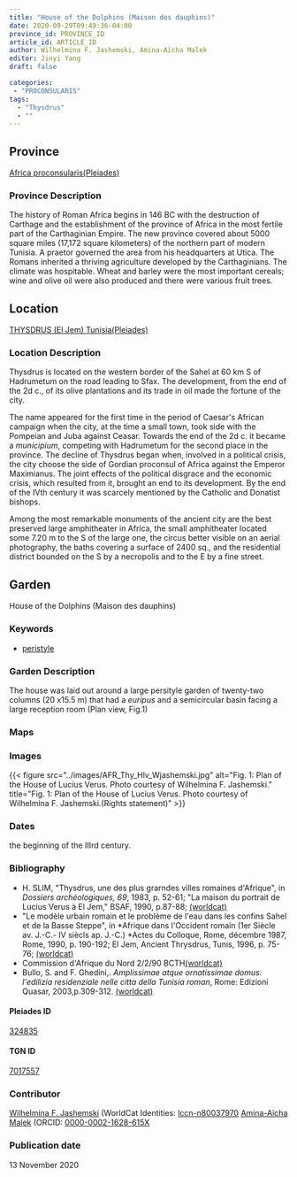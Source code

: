 ```yaml
---
title: "House of the Dolphins (Maison des dauphins)"
date: 2020-09-29T09:49:36-04:00
province_id: PROVINCE_ID
article_id: ARTICLE_ID
author: Wilhelmina F. Jashemski, Amina-Aïcha Malek
editor: Jinyi Yang
draft: false

categories:
 - "PROCONSULARIS"
tags:
  - "Thysdrus"
  - ""
---
```


## Province

[Africa proconsularis(Pleiades)](https://pleiades.stoa.org/places/991341)

### Province Description
The history of Roman Africa begins in 146 BC with the destruction of Carthage and the establishment of the province of Africa in the most fertile part of the Carthaginian Empire.  The new province covered about 5000 square miles (17,172 square kilometers) of the northern part of modern Tunisia.  A praetor governed the area from his headquarters at Utica.  The Romans inherited a thriving agriculture developed by the Carthaginians.  The climate was hospitable.  Wheat and barley were the most important cereals; wine and olive oil were also produced and there were various fruit trees.
<!-- DESCRIPTION -->


## Location

[THYSDRUS (El Jem) Tunisia(Pleiades)](https://pleiades.stoa.org/places/324835)

### Location Description
Thysdrus is located on the western border of the Sahel at 60 km S of Hadrumetum on the road leading to Sfax. The development, from the end of the 2d c., of its olive plantations and its trade in oil made the fortune of the city.

The name appeared for the first time in the period of Caesar's African campaign when the city, at the time a small town, took side with the Pompeian and Juba against Ceasar. Towards the end of the 2d c. it became a *municipium*, competing with Hadrumetum for the second place in the province. The decline of Thysdrus began when, involved in a political crisis, the city choose the side of Gordian proconsul of Africa against the Emperor Maximianus. The joint effects of the political disgrace and the economic crisis, which resulted from it, brought an end to its development. By the end of the IVth century it was scarcely mentioned by the Catholic and Donatist bishops.

Among the most remarkable monuments of the ancient city are the best preserved large amphitheater in Africa, the small amphitheater located some 7.20 m to the S of the large one, the circus better visible on an aerial photography, the baths covering a surface of 2400 sq., and the residential district bounded on the S by a necropolis and to the E by a fine street.

<!--## Sublocation-->

<!--
[AREA WITHIN LOCATION, LIKE “PALATINE HILL”](GEOREFERENCE LINK)
A sublocation is any area larger than an individual garden, but located within a location. I would always try to include a link to a controlled vocabulary here if possible. This ID may well be different from the Garden ID, e.g., Pompeii versus a Garden in one of the houses which has its own Pleiades ID.
-->

<!--### Sublocation Description-->

<!-- DESCRIPTION -->

## Garden

House of the Dolphins (Maison des dauphins)

### Keywords

- [peristyle](http://vocab.getty.edu/page/aat/300005452)

### Garden Description

The house was laid out around a large persityle garden of twenty-two columns (20 x15.5 m) that had a *euripus* and a semicircular basin facing a large reception room (Plan view, Fig.1)




### Maps


<!--### Plans-->


### Images

{{< figure src="../images/AFR_Thy_Hlv_Wjashemski.jpg" alt="Fig. 1: Plan of the House of Lucius Verus. Photo courtesy of Wilhelmina F. Jashemski." title="Fig. 1: Plan of the House of Lucius Verus. Photo courtesy of Wilhelmina F. Jashemski.(Rights statement)" >}}

### Dates

the beginning of the IIIrd century.

### Bibliography

* H. SLIM, "Thysdrus, une des plus grarndes villes romaines d'Afrique", in *Dossiers archéologiques, 69*, 1983, p. 52-61; "La maison du portrait de Lucius Verus à El Jem," BSAF, 1990, p.87-88; [(worldcat)](http://www.worldcat.org/oclc/473121908)
* "Le modèle urbain romain et le problème de l'eau dans les confins Sahel et de la Basse Steppe", in *Afrique dans l'Occident romain (1er Siècle av. J.-C.- IV siècls ap. J.-C.) *Actes du Colloque, Rome, décembre 1987, Rome, 1990, p. 190-192; El Jem, Ancient Thrysdrus, Tunis, 1996, p. 75-76; [(worldcat)](http://www.worldcat.org/oclc/1091934056)
* Commission d'Afrique du Nord 2/2/90 BCTH[(worldcat)](http://www.worldcat.org/oclc/836611377)
* Bullo, S. and F. Ghedini,. *Amplissimae atque ornatissimae domus: l'edilizia residenziale nelle citta della Tunisia roman*, Rome: Edizioni Quasar, 2003,p.309-312. [(worldcat)](http://www.worldcat.org/oclc/989088620)


<!--#### Periodo ID-->

<!-- [PERIODO_ID](https://pleiades.stoa.org/places/PLEIADES_ID) -->

#### Pleiades ID

[324835](https://pleiades.stoa.org/places/324835)

#### TGN ID

[7017557](http://vocab.getty.edu/page/tgn/7017557)

### Contributor
[Wilhelmina F. Jashemski](https://lib.guides.umd.edu/c.php?g=326514&p=2193250) (WorldCat Identities: [lccn-n80037970](http://worldcat.org/identities/lccn-n80037970/)
[Amina-Aïcha Malek](http://worldcat.org/identities/lccn-n2012075871/) (ORCID: [0000-0002-1628-615X](https://orcid.org/0000-0002-1628-615X)

### Publication date

13 November  2020
